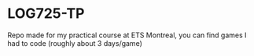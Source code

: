 # LOG725-TP

Repo made for my practical course at ETS Montreal, you can find games I had to code (roughly about 3 days/game)
